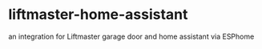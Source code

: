 # liftmaster-home-assistant
an integration for Liftmaster garage door and home assistant via ESPhome 
